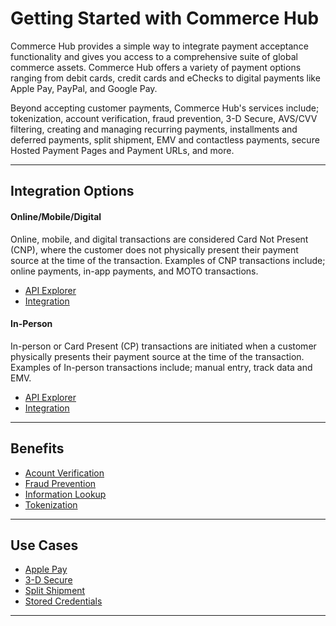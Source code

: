 # Getting Started with Commerce Hub

Commerce Hub provides a simple way to integrate payment acceptance functionality and gives you access to a comprehensive suite of global commerce assets. Commerce Hub offers a variety of payment options ranging from debit cards, credit cards and eChecks to digital payments like Apple Pay, PayPal, and Google Pay.

Beyond accepting customer payments, Commerce Hub's services include; tokenization, account verification, fraud prevention, 3-D Secure, AVS/CVV filtering, creating and managing recurring payments, installments and deferred payments, split shipment, EMV and contactless payments, secure Hosted Payment Pages and Payment URLs, and more.

---

## Integration Options

#### Online/Mobile/Digital

Online, mobile, and digital transactions are considered Card Not Present (CNP), where the customer does not physically present their payment source at the time of the transaction. Examples of CNP transactions include; online payments, in-app payments, and MOTO transactions.

- [API Explorer](../api/?type=post&path=/payments/v1/charges)
- [Integration](?path=docs/Getting-Started/Getting-Started-Online.md)


#### In-Person

In-person or Card Present (CP) transactions are initiated when a customer physically presents their payment source at the time of the transaction. Examples of In-person transactions include; manual entry, track data and EMV.

- [API Explorer](../api/?type=post&path=/payments/v1/charges)
- [Integration](?path=docs/Getting-Started/Getting-Started-InPerson.md)

---

## Benefits

- [Acount Verification](?path=docs/Resources/API-Documents/Payments_VAS/Verification.md)
- [Fraud Prevention](?path=docs/Resources/Guides/Fraud/Fraud-Settings.md)
- [Information Lookup](?path=docs/Resources/API-Documents/Payments_VAS/Information-Lookup.md)
- [Tokenization](?path=docs/Resources/API-Documents/Payments_VAS/Payment-Token.md)

---

## Use Cases

- [Apple Pay](?path=docs/Online-Mobile-Digital/Wallets-AltPayments/Apple-Pay/Apple-Pay.md)
- [3-D Secure](?path=docs/Online-Mobile-Digital/3D-Secure/3DSecure.md)
- [Split Shipment](?path=docs/Resources/Guides/Split-Shipment.md)
- [Stored Credentials](?path=docs/Resources/Guides/Stored-Credentials.md)

---
